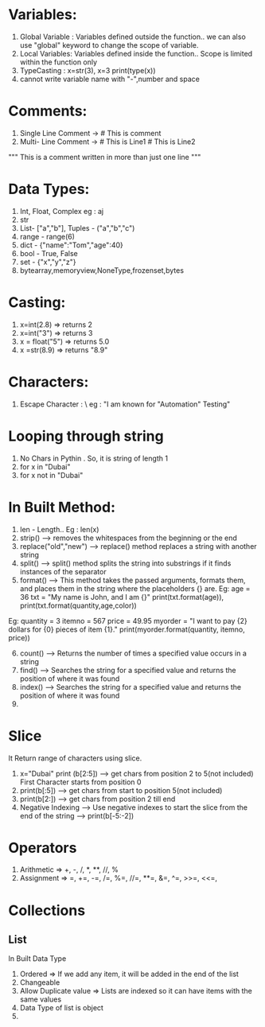 

# Variables:
1. Global Variable : Variables defined outside the function.. we can also use "global" keyword to change the scope of variable.
2. Local Variables: Variables defined inside the function.. Scope is limited within the function only
3. TypeCasting : x=str(3), x=3 print(type(x))
4. cannot write variable name with "-",number and space

# Comments:
1. Single Line Comment -> # This is comment
2. Multi- Line Comment -> # This is Line1 
                          # This is Line2
                          
"""
This is a comment
written in
more than just one line
"""

# Data Types:
1. Int, Float, Complex eg : aj
2. str
3. List- ["a","b"], Tuples - ("a","b","c")
4. range - range(6)
5. dict - {"name":"Tom","age":40}
6. bool - True, False
7. set - {"x","y","z"}
8.  bytearray,memoryview,NoneType,frozenset,bytes


# Casting:
1. x=int(2.8) => returns 2
2. x=int("3") => returns 3
3. x = float("5") => returns 5.0
4. x =str(8.9) => returns "8.9"



# Characters:
1. Escape Character : \ eg : "I am known for \"Automation\" Testing"


# Looping through string
1. No Chars in Pythin . So, it is string of length 1
2. for x in "Dubai" 
3. for x not in "Dubai"


# In Built Method:
1. len - Length.. Eg : len(x)
2. strip() --> removes the whitespaces from the beginning or the end
3. replace("old","new") --> replace() method replaces a string with another string
4. split() --> split() method splits the string into substrings if it finds instances of the separator
5. format() --> This method takes the passed arguments, formats them, and places them in the string where the placeholders {} are. 
Eg: age = 36
txt = "My name is John, and I am {}"
print(txt.format(age)), print(txt.format(quantity,age,color))


Eg: quantity = 3
itemno = 567
price = 49.95
myorder = "I want to pay {2} dollars for {0} pieces of item {1}."
print(myorder.format(quantity, itemno, price))

6. count() --> Returns the number of times a specified value occurs in a string
7. find()	--> Searches the string for a specified value and returns the position of where it was found
8. index() --> Searches the string for a specified value and returns the position of where it was found
9. 
 

# Slice 
It Return range of characters using slice. 
1. x="Dubai" print (b[2:5]) --> get chars from position 2 to 5(not included) First Character starts from position 0
2. print(b[:5]) --> get chars from start to position 5(not included) 
3. print(b[2:]) --> get chars from position 2 till end
4. Negative Indexing --> Use negative indexes to start the slice from the end of the string --> print(b[-5:-2])

# Operators
1. Arithmetic => +, -, /, *, **, //, %
2. Assignment => =, +=, -=, /=, %=, //=, **=, &=, ^=, >>=, <<=,


# Collections
 
 ## List
In Built Data Type
1. Ordered => If we add any item, it will be added in the end of the list
2. Changeable 
3. Allow Duplicate value => Lists are indexed so it can have items with the same values
4. Data Type of list is object
5. 


